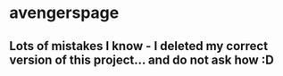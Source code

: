 # avengerspage 
## Lots of mistakes I know - I deleted my correct version of this project... and do not ask how :D
